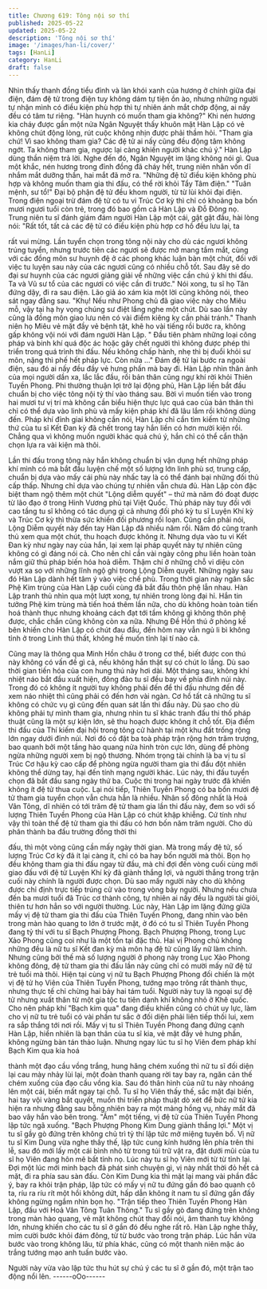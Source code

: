 ```yaml
---
title: Chương 619: Tông nội sơ thí
published: 2025-05-22
updated: 2025-05-22
description: 'Tông nội sơ thí'
image: '/images/han-li/cover/'
tags: [HanLi]
category: HanLi
draft: false
---
```


Nhìn thấy thanh đồng tiểu đỉnh và làn khói xanh của hương ở
chính giữa đại điện, đám đệ tử trong điện tuy không dám tự tiện
ồn ào, nhưng những người tự nhận mình có điều kiện phù hợp thì
tự nhiên ánh mắt chớp động, ai nấy đều có tâm tư riêng.
"Hàn huynh có muốn tham gia không?" Khi nén hương kia cháy
được gần một nửa Ngân Nguyệt thấy khuôn mặt Hàn Lập có vẻ
không chút động lòng, rút cuộc không nhịn được phải thầm hỏi.
"Tham gia chứ! Vì sao không tham gia? Các đệ tử ai nấy cũng
đều động tâm không ngớt. Ta không tham gia, ngược lại càng
khiến người khác chú ý." Hàn Lập dùng thần niệm trả lời.
Nghe đến đó, Ngân Nguyệt im lặng không nói gì.
Qua một khắc, nén hương trong đỉnh đồng đã cháy hết, trung
niên nhân vốn dĩ nhắm mắt dưỡng thần, hai mắt đã mở ra.
"Những đệ tử điều kiện không phù hợp và không muốn tham gia
thi đấu, có thể rời khỏi Tẩy Tâm điện."
"Tuân mệnh, sư tổ!"
Đại bộ phận đệ tử đều khom người, từ từ lùi khỏi đại điện.
Trong điện ngoại trừ đám đệ tử có tu vi Trúc Cơ kỳ thì chỉ có
khoảng ba bốn mươi ngươi tuổi còn trẻ, trong đó bao gồm cả Hàn
Lập và Đỗ Đông nọ.
Trung niên tu sĩ đánh giám đám người Hàn Lập một cái, gật gật
đầu, hài lòng nói:
"Rất tốt, tất cả các đệ tử có điều kiện phù hợp cơ hồ đều lưu lại, ta

rất vui mừng. Lần tuyển chọn trong tông nội này cho dù các ngươi
không trúng tuyển, nhưng trước tiên các ngươi sẽ được mở mang
tầm mắt, cùng với các đồng môn sư huynh đệ ở các phong khác
luận bàn một chút, đối với việc tu luyện sau này của các ngươi
cũng có nhiều chỗ tốt. Sau đây sẽ do đại sư huynh của các ngươi
giảng giải về những việc cần chú ý khi thi đấu. Ta và Vũ sư tổ của
các ngươi có việc cần đi trước."
Nói xong, tu sĩ họ Tân đứng dậy, đi ra sau điện. Lão giả áo xám
kia một lời cũng không nói, theo sát ngay đằng sau.
"Khụ! Nếu như Phong chủ đã giao việc này cho Miêu mỗ, vậy tại
hạ hy vọng chúng sư điệt lắng nghe một chút. Dù sao lần này
cũng là đồng môn giao lưu nên có vài điểm kiêng kỵ cần phải
tránh." Thanh niên họ Miêu vẻ mặt đầy vẻ bệnh tật, khẽ ho vài
tiếng rồi bước ra, không gấp không vội nói với đám người Hàn
Lập.
" Đầu tiên phàm những loại công pháp và binh khí quá độc ác
hoặc gây chết người thì không được phép thi triển trong quá trình
thi đấu. Nếu không chấp hành, nhẹ thì bị đuổi khỏi sư môn, nặng
thì phế hết pháp lực. Còn nữa …" Đám đệ tử lại bước ra ngoài
điện, sau đó ai nấy đều đầy vẻ hưng phấn mà bay đi.
Hàn Lập nhìn thân ảnh của mọi người dần xa, lắc lắc đầu, rồi bản
thân cũng ngự khí rời khỏi Thiên Tuyền Phong.
Phi thường thuận lợi trở lại động phủ, Hàn Lập liền bắt đầu chuẩn
bị cho việc tông nội tỷ thí vào tháng sau.
Bời vì muốn tiến vào trong hai mươi tư vị trí mà không cần biểu
hiện thực lực quá cao của bản thân thì chỉ có thể dựa vào linh
phù và mấy kiện pháp khí đã lâu lắm rồi không dùng đến.
Pháp khí đỉnh giai không cần nói, Hàn Lập chỉ cần tìm kiếm từ
những thứ của tu sĩ Kết Đan kỳ đã chết trong tay hắn liền có hơn
mười kiện rồi.
Chẳng qua vì không muốn người khác quá chú ý, hắn chỉ có thể
cẩn thận chọn lựa ra vài kiện mà thôi.

Lần thi đấu trong tông này hắn không chuẩn bị vận dụng hết
những pháp khí mình có mà bắt đầu luyện chế một số lượng lớn
linh phù sơ, trung cấp, chuẩn bị dựa vào mấy cái phù này nhấc
tay là có thể đánh bại những đối thủ cấp thấp.
Nhưng chỉ dựa vào chúng tự nhiên vẫn chưa đủ. Hàn Lập còn
đặc biệt tham ngộ thêm một chút "Lộng diễm quyết" – thứ mà
năm đó đoạt được từ lão đạo ở trong Hinh Vương phủ tại Việt
Quốc. Thủ pháp này tuy đối với cao tầng tu sĩ không có tác dụng
gì cả nhưng đối phó kỳ tu sĩ Luyện Khí kỳ và Trúc Cơ kỳ thì thừa
sức khiến đối phương rối loạn.
Cũng cần phải nói, Lộng Diễm quyết này đến tay Hàn Lập đã
nhiều năm rồi. Năm đó cũng tranh thủ xem qua một chút, thu
hoạch được không ít.
Nhưng dựa vào tu vi Kết Đan kỳ như ngày nay của hắn, lại xem
lại pháp quyết này tự nhiên cũng không có gì đáng nói cả. Cho
nên chỉ cần vài ngày công phu liền hoàn toàn nắm giữ thủ pháp
biến hóa hoả diễm. Thậm chí ở những chỗ vi diệu còn vượt xa so
với những lĩnh ngộ ghi trong Lộng Diễm quyết.
Những ngày sau đó Hàn Lập dành hết tâm ý vào việc chế phù.
Trong thời gian này ngân sắc Phệ Kim trùng của Hàn Lập cuối
cùng đã bắt đầu thôn phệ lẫn nhau.
Hàn Lập tranh thủ nhìn qua một lượt xong, tự nhiên trong lòng đại
hỉ.
Hắn tin tưởng Phệ kim trùng mà tiến hoá thêm lần nữa, cho dù
không hoàn toàn tiến hoá thành thục nhưng khoảng cách đạt tới
tầm không gì không thôn phệ được, chắc chắn cũng không còn
xa nữa.
Nhưng Đề Hồn thú ở phòng kế bên khiến cho Hàn Lập có chút
đau đầu, đến hôm nay vẫn ngủ li bì không tỉnh ở trong Linh thú
thất, không hề muốn tỉnh lại tí nào cả.

Cũng may là thông qua Minh Hồn châu ở trong cơ thể, biết được
con thú này không có vấn đề gì cả, nếu không hắn thật sự có chút
lo lắng.
Dù sao thời gian tiến hóa của con hung thú này hơi dài.
Một tháng sau, không khí nhiệt náo bắt đầu xuất hiện, đông đảo
tu sĩ đều bay về phía đỉnh núi này. Trong đó có không ít người tuy
không phải đến để thi đấu nhưng đến để xem náo nhiệt thì cũng
phải có đến hơn vài ngàn.
Cơ hồ tất cả những tu sĩ không có chức vụ gì cũng đến quan sát
lần thi đấu này.
Dù sao cho dù không phải tự mình tham gia, nhưng nhìn tu sĩ
khác tranh đấu thi thố pháp thuật cũng là một sự kiện lớn, sẽ thu
hoạch được không ít chỗ tốt.
Địa điểm thi đấu của Thí kiếm đại hội trong tông cử hành tại một
khu đất trống rộng lớn ngay dưới đỉnh núi.
Nơi đó có đặt ba toà pháp trận rộng hơn trăm trượng, bao quanh
bởi một tầng hào quang nửa hình tròn cực lớn, dùng để phòng
ngừa những người xem bị ngộ thương.
Nhóm trọng tài chính là ba vị tu sĩ Trúc Cơ hậu kỳ cao cấp để
phòng ngừa người tham gia thi đấu đột nhiên không thể dừng tay,
hại đến tính mạng người khác.
Lúc này, thi đấu tuyển chọn đã bắt đầu sang ngày thứ ba. Cuộc
thi trong hai ngày trước đã khiến không ít đệ tử thua cuộc.
Lại nói tiếp, Thiên Tuyền Phong có ba bốn mươi đệ tử tham gia
tuyển chọn vẫn chưa hẳn là nhiều. Nhân số đông nhất là Hoả Vân
Tông, dĩ nhiên có tới trăm đệ tử tham gia lần thi đấu này, đem so
với số lượng Thiên Tuyền Phong của Hàn Lập có chút khập
khiễng.
Cứ tính như vậy thì toàn thể đệ tử tham gia thi đấu có hơn bốn
năm trăm người. Cho dù phân thành ba đấu trường đồng thời thi

đấu, thì một vòng cũng cần mấy ngày thời gian.
Mà trong mấy đệ tử, số lượng Trúc Cơ kỳ đã ít lại càng ít, chỉ có
ba hay bốn người mà thôi. Bọn họ đều không tham gia thi đấu
ngay từ đầu, mà chỉ đợi đến vòng cuối cùng mới giao đấu với đệ
tử Luyện Khí kỳ đã giành thắng lợi, và người thắng trong trận cuối
này chính là người được chọn.
Dù sao mấy người này cho dù không được chỉ định trực tiếp trúng
cử vào trong vòng bảy người. Nhưng nếu chưa đến ba mươi tuổi
đã Trúc cơ thành công, tự nhiên ai nấy đều là người tài giỏi, thiên
tư hơn hẳn so với người thường.
Lúc này, Hàn Lập im lặng đứng giữa mấy vị đệ tử tham gia thi đấu
của Thiên Tuyền Phong, đang nhìn vào bên trong màn hào quang
to lớn ở trước mặt, ở đó có tu sĩ Thiên Tuyền Phong đang tỷ thí
với tu sĩ Bạch Phượng Phong.
Bạch Phượng Phong, trong Lục Xảo Phong cũng coi như là một
tồn tại đặc thù. Hai vị Phong chủ không những đều là nữ tu sĩ Kết
đan kỳ mà môn hạ đệ tử cũng lấy nữ làm chính. Nhưng cũng bởi
thế mà số lượng người ở phong này trong Lục Xảo Phong không
đông, đệ tử tham gia thi đấu lần này cũng chỉ có mười mấy nữ đệ
tử trẻ tuổi mà thôi.
Hiện tại cùng vị nữ tu Bạch Phượng Phong đối chiến là một vị đệ
tử họ Viên của Thiên Tuyền Phong, tướng mạo trông rất thành
thục, nhưng thực tế chỉ chừng hai bảy hai tám tuổi.
Người này tuy là ngoại sự đệ tử nhưng xuất thân từ một gia tộc tu
tiên danh khí không nhỏ ở Khê quốc. Cho nên pháp khí "Bạch kim
qua" đang điều khiển cũng có chút uy lực, làm cho vị nữ tu trẻ tuổi
có vài phần tư sắc ở đối diện phải liên tiếp thối lui, xem ra sắp
thắng tới nơi rồi.
Mấy vị tu sĩ Thiên Tuyền Phong đang đứng cạnh Hàn Lập, hiển
nhiên là bạn thân của tu sĩ kia, vẻ mặt đầy vẻ hưng phấn, không
ngừng bàn tán thảo luận.
Nhưng ngay lúc tu sĩ họ Viên đem pháp khí Bạch Kim qua kia hoá

thành một đạo cầu vồng trắng, hung hăng chém xuống thì nữ tu sĩ
đối diện lại cau mày nhảy lùi lại, một đoàn thanh quang rời tay
bay ra, ngăn cản thế chém xuống của đạo cầu vồng kia. Sau đó
thân hình của nữ tu này nhoáng lên một cái, biến mất ngay tại
chỗ.
Tu sĩ họ Viên thấy thế, sắc mặt đại biến, hai tay vội vàng bắt
quyết, muốn thi triển pháp thuật dò xét để bức nữ tử kia hiện ra
nhưng đằng sau bỗng nhiên bay ra một mảng hồng vụ, nháy mắt
đã bao vây hắn vào bên trong.
"Ầm" một tiếng, vị đệ tử của Thiên Tuyền Phong lập tức ngã
xuống.
"Bạch Phượng Phong Kim Dung giành thắng lợi." Một vị tu sĩ gầy
gò đứng trên không chủ trì tỷ thí lập tức mở miệng tuyên bố.
Vị nữ tu sĩ Kim Dung vừa nghe thấy thế, lập tức cung kính hướng
lên phía trên thi lễ, sau đó mới lấy một cái bình nhỏ từ trong túi
trữ vật ra, đặt dưới mũi của tu sĩ họ Viên đang hôn mê bất tỉnh nọ.
Lúc này tu sĩ họ Viên mới từ từ tỉnh lại.
Đợi một lúc mới minh bạch đã phát sinh chuyện gì, vị này nhất
thời đỏ hết cả mặt, đi ra phía sau sàn đấu. Còn Kim Dung kia thì
mặt lại mang vài phần đắc ý, bay ra khỏi trận pháp, lập tức có
mấy vị nữ tu đứng gần đó bao quanh cô ta, ríu ra ríu rít một hồi
không dứt, hấp dẫn không ít nam tu sĩ đứng gần đấy không
ngừng ngắm nhìn bọn họ.
"Trận tiếp theo Thiên Tuyền Phong Hàn Lập, đấu với Hoả Vân
Tông Tuân Thông." Tu sĩ gầy gò đang đứng trên không trong màn
hào quang, vẻ mặt không chút thay đổi nói, âm thanh tuy không
lớn, nhưng khiến cho các tu sĩ ở gần đó đều nghe rất rõ.
Hàn Lập nghe thấy, mỉm cười bước khỏi đám đông, từ từ bước
vào trong trận pháp.
Lúc hắn vừa bước vào trong không lâu, từ phía khác, cũng có
một thanh niên mặc áo trắng tướng mạo anh tuấn bước vào.

Người này vừa vào lập tức thu hút sự chú ý các tu sĩ ở gần đó,
một trận tao động nổi lên.
------oOo------
